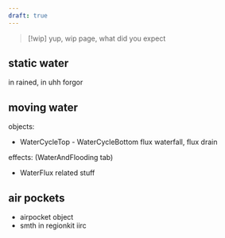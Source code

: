 ```yaml
---
draft: true
---
```

> [!wip] yup, wip page, what did you expect

## static water
in rained, in uhh forgor

## moving water
objects:
- WaterCycleTop - WaterCycleBottom
flux waterfall, flux drain

effects: (WaterAndFlooding tab)
- WaterFlux related stuff




## air pockets
- airpocket object
- smth in regionkit iirc


